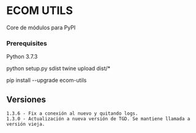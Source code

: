 # ECOM UTILS

Core de módulos para PyPI

### Prerequisites
Python 3.7.3

python setup.py sdist
twine upload dist/*

pip install --upgrade ecom-utils


## Versiones

    1.3.6 - Fix a conexión al nuevo y quitando logs.
    1.3.0 - Actualización a nueva versión de TGD. Se mantiene llamada a versión vieja.
    